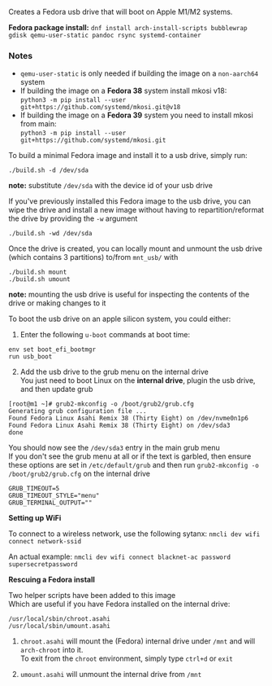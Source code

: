 Creates a Fedora usb drive that will boot on Apple M1/M2 systems.

**Fedora package install:**
```dnf install arch-install-scripts bubblewrap gdisk qemu-user-static pandoc rsync systemd-container```

### Notes

- ```qemu-user-static``` is only needed if building the image on a ```non-aarch64``` system  
- If building the image on a **Fedora 38** system install mkosi v18:  
  `python3 -m pip install --user git+https://github.com/systemd/mkosi.git@v18`
- If building the image on a **Fedora 39** system you need to install mkosi from main:  
  `python3 -m pip install --user git+https://github.com/systemd/mkosi.git`


To build a minimal Fedora image and install it to a usb drive, simply run:
```
./build.sh -d /dev/sda
```

**note:** substitute ```/dev/sda``` with the device id of your usb drive

If you've previously installed this Fedora image to the usb drive, you can wipe the drive and install a new image without having to repartition/reformat the drive by providing the `-w` argument
```
./build.sh -wd /dev/sda
```

Once the drive is created, you can locally mount and unmount the usb drive (which contains 3 partitions) to/from ```mnt_usb/``` with
```
./build.sh mount
./build.sh umount
```
**note:** mounting the usb drive is useful for inspecting the contents of the drive or making changes to it

To boot the usb drive on an apple silicon system, you could either:
1. Enter the following ```u-boot``` commands at boot time:
```
env set boot_efi_bootmgr
run usb_boot
```
2. Add the usb drive to the grub menu on the internal drive  
You just need to boot Linux on the **internal drive**, plugin the usb drive, and then update grub
```
[root@m1 ~]# grub2-mkconfig -o /boot/grub2/grub.cfg
Generating grub configuration file ...
Found Fedora Linux Asahi Remix 38 (Thirty Eight) on /dev/nvme0n1p6
Found Fedora Linux Asahi Remix 38 (Thirty Eight) on /dev/sda3
done
```
You should now see the `/dev/sda3` entry in the main grub menu  
If you don't see the grub menu at all or if the text is garbled, then ensure these options are set in `/etc/default/grub`
and then run `grub2-mkconfig -o /boot/grub2/grub.cfg` on the internal drive
```
GRUB_TIMEOUT=5
GRUB_TIMEOUT_STYLE="menu"
GRUB_TERMINAL_OUTPUT=""
```

**Setting up WiFi**

To connect to a wireless network, use the following sytanx:
```nmcli dev wifi connect network-ssid```

An actual example:
```nmcli dev wifi connect blacknet-ac password supersecretpassword```

**Rescuing a Fedora install**

Two helper scripts have been added to this image  
Which are useful if you have Fedora installed on the internal drive:
```
/usr/local/sbin/chroot.asahi
/usr/local/sbin/umount.asahi
```
1. `chroot.asahi` will mount the (Fedora) internal drive under `/mnt` and will `arch-chroot` into it.  
To exit from the `chroot` environment, simply type `ctrl+d` or `exit`

2. `umount.asahi` will unmount the internal drive from `/mnt`
